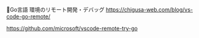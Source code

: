 🔴Go言語 環境のリモート開発・デバッグ
https://chigusa-web.com/blog/vs-code-go-remote/

https://github.com/microsoft/vscode-remote-try-go

